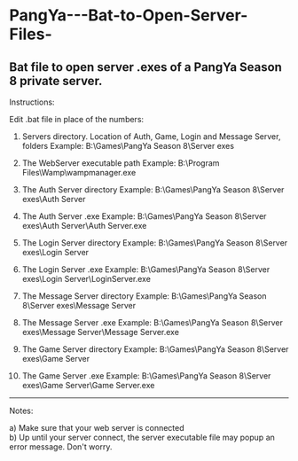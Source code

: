 # PangYa---Bat-to-Open-Server-Files-
Bat file to open server .exes of a PangYa Season 8 private server.
-----------
Instructions:

Edit .bat file in place of the numbers:

1) Servers directory. Location of Auth, Game, Login and Message Server, folders
Example: B:\Games\PangYa Season 8\Server exes

2) The WebServer executable path
Example: B:\Program Files\Wamp\wampmanager.exe

3) The Auth Server directory
Example: B:\Games\PangYa Season 8\Server exes\Auth Server

4) The Auth Server .exe
Example: B:\Games\PangYa Season 8\Server exes\Auth Server\Auth Server.exe

5) The Login Server directory
Example: B:\Games\PangYa Season 8\Server exes\Login Server

6) The Login Server .exe
Example: B:\Games\PangYa Season 8\Server exes\Login Server\LoginServer.exe

7) The Message Server directory
Example: B:\Games\PangYa Season 8\Server exes\Message Server

8) The Message Server .exe
Example: B:\Games\PangYa Season 8\Server exes\Message Server\Message Server.exe

9) The Game Server directory
Example: B:\Games\PangYa Season 8\Server exes\Game Server

10) The Game Server .exe
Example: B:\Games\PangYa Season 8\Server exes\Game Server\Game Server.exe
-----------
Notes:

a) Make sure that your web server is connected </br >
b) Up until your server connect, the server executable file may popup an error message. Don't worry.
